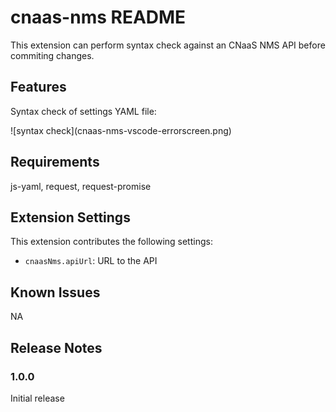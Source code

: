 # cnaas-nms README

This extension can perform syntax check against an CNaaS NMS API before commiting changes.

## Features

Syntax check of settings YAML file:

\!\[syntax check\]\(cnaas-nms-vscode-errorscreen.png\)

## Requirements

js-yaml, request, request-promise

## Extension Settings

This extension contributes the following settings:

* `cnaasNms.apiUrl`: URL to the API

## Known Issues

NA

## Release Notes

### 1.0.0

Initial release
